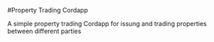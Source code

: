 #Property Trading Cordapp

A simple property trading Cordapp for issung and trading properties between different parties
